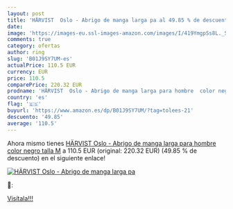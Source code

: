 ```yaml
---
layout: post
title: 'HÄRVIST  Oslo - Abrigo de manga larga pa al 49.85 % de descuento'
date: 
image: 'https://images-eu.ssl-images-amazon.com/images/I/419YmgpSs8L._SL200_.jpg'
comments: true
category: ofertas
author: ring
slug: 'B01J9SY7UM-es'
actualPrice: 110.5 EUR
currency: EUR
price: 110.5
comparePrice: 220.32 EUR
prodname: 'HÄRVIST  Oslo - Abrigo de manga larga para hombre  color negro  talla M'
country: 'es'
flag: '🇪🇸'
buyurl: 'https://www.amazon.es/dp/B01J9SY7UM/?tag=tolees-21'
descuento: '49.85'
average: '110.5'
---
```


Ahora mismo tienes [HÄRVIST  Oslo - Abrigo de manga larga para hombre  color negro  talla M](https://www.amazon.es/dp/B01J9SY7UM/?tag=tolees-21) a 110.5 EUR (original: 220.32 EUR) (49.85 %  de descuento) en el siguiente enlace!

[![HÄRVIST  Oslo - Abrigo de manga larga pa](https://images-eu.ssl-images-amazon.com/images/I/419YmgpSs8L._SL200_.jpg)](https://www.amazon.es/dp/B01J9SY7UM/?tag=tolees-21)

🔎:


[Visítala!!!](https://www.amazon.es/dp/B01J9SY7UM/?tag=tolees-21)
